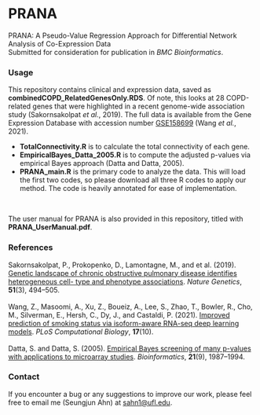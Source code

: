 # PRANA

PRANA: A Pseudo-Value Regression Approach for Differential Network Analysis of Co-Expression Data <br />
Submitted for consideration for publication in *BMC Bioinformatics*.
</br>


### Usage
This repository contains clinical and expression data, saved as **combinedCOPD_RelatedGenesOnly.RDS**. Of note, this looks at 28 COPD-related genes that were highlighted in a recent genome-wide association study (Sakornsakolpat *et al.*, 2019). The full data is available from the Gene Expression Database with accession number [GSE158699](https://www.ncbi.nlm.nih.gov/geo/query/acc.cgi?acc=GSE158699) (Wang *et al.*, 2021).

* **TotalConnectivity.R** is to calculate the total connectivity of each gene. 
* **EmpiricalBayes_Datta_2005.R** is to compute the adjusted p-values via empirical Bayes approach (Datta and Datta, 2005).
* **PRANA_main.R** is the primary code to analyze the data. This will load the first two codes, so please download all three R codes to apply our method. The code is heavily annotated for ease of implementation.
</br>

The user manual for PRANA is also provided in this repository, titled with **PRANA_UserManual.pdf**.

### References
Sakornsakolpat, P., Prokopenko, D., Lamontagne, M., and et al. (2019). [Genetic landscape of chronic obstructive pulmonary disease identifies heterogeneous cell- type and phenotype associations](https://www.ncbi.nlm.nih.gov/pmc/articles/PMC6546635/). *Nature Genetics*, **51**(3), 494–505. </br></br>
Wang, Z., Masoomi, A., Xu, Z., Boueiz, A., Lee, S., Zhao, T., Bowler, R., Cho, M., Silverman, E., Hersh, C., Dy, J., and Castaldi, P. (2021). [Improved prediction of smoking status via isoform-aware RNA-seq deep learning models](https://www.ncbi.nlm.nih.gov/pmc/articles/PMC8530282/). *PLoS Computational Biology*, **17**(10). </br></br>
Datta, S. and Datta, S. (2005). [Empirical Bayes screening of many p-values with applications to microarray studies](https://academic.oup.com/bioinformatics/article/21/9/1987/409148?login=true). *Bioinformatics*, **21**(9), 1987–1994.
</br>


### Contact
If you encounter a bug or any suggestions to improve our work, please feel free to email me (Seungjun Ahn) at sahn1@ufl.edu.

